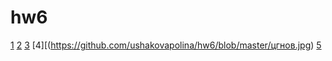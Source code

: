 # hw6
[1](https://github.com/ushakovapolina/hw6/blob/master/цггггггггггггггггггггг1111.jpg)
[2](https://github.com/ushakovapolina/hw6/blob/master/цггггг22222222.jpg)
[3](https://github.com/ushakovapolina/hw6/blob/master/цг3333.jpg)
[4][(https://github.com/ushakovapolina/hw6/blob/master/цгнов.jpg)
[5](https://github.com/ushakovapolina/hw6/blob/master/цгггноввв111.jpg)
